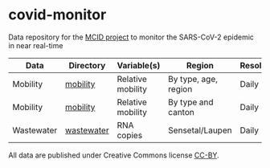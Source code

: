 # covid-monitor
Data repository for the [MCID project](https://www.mcid.unibe.ch/call_for_projects/first_mcid_funded_projects/early_detection_for_early_action_integrating_multiple_data_sources_for_monitoring_the_sars_cov_2_epidemic_in_near_real_time/index_eng.html) to monitor the SARS-CoV-2 epidemic in near real-time

Data | Directory | Variable(s) | Region | Resolution | Format | Reference
---- | --------- | ----------- | ------ | ---------- | ------ | ---------
Mobility | [mobility](mobility) | Relative mobility | By type, age, region | Daily | CSV | [Intervista]([https://www.google.com/covid19/mobility/](https://www.intervista.ch/media/Report_Mobilitäts-Monitoring_Covid-19.pdf)), [statistikZH](https://github.com/statistikZH/covid19monitoring_mobility_intervista)
Mobility | [mobility](mobility) | Relative mobility | By type and canton | Daily | CSV | [Google](https://www.google.com/covid19/mobility/)
Wastewater | [wastewater](wastewater) | RNA copies | Sensetal/Laupen | Daily | CSV | [Eawag](https://sensors-eawag.ch/sars/overview.html)

All data are published under Creative Commons license [CC-BY](https://creativecommons.org/licenses/by/4.0/).
